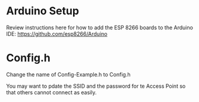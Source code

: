 # Arduino Setup

Review instructions here for how to add the ESP 8266 boards to the Arduino IDE: https://github.com/esp8266/Arduino

# Config.h
Change the name of Config-Example.h to Config.h

You may want to pdate the SSID and the password for te Access Point so that others cannot connect as easily.  